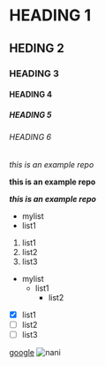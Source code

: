 # HEADING 1
## HEDING 2
### HEADING 3
#### HEADING 4
##### HEADING 5
###### HEADING 6
*this is an example repo*

**this is an example repo**

***this is an example repo***
- mylist
- list1

1. list1
2. list2
3. list3

- mylist
   - list1
     - list2

- [x] list1
- [ ] list2
- [ ] list3

[google](www.google.com)
![nani](https://pbs.twimg.com/profile_images/1450071125132660747/ZPYp6-69_400x400.jpg)
